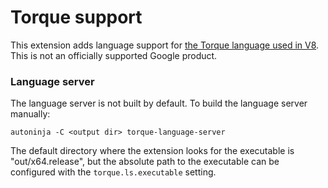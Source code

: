 # Torque support

This extension adds language support for [the Torque language used in V8](https://v8.dev/docs/torque).
This is not an officially supported Google product.

### Language server

The language server is not built by default. To build the language server manually:

```
autoninja -C <output dir> torque-language-server
```

The default directory where the extension looks for the executable is "out/x64.release",
but the absolute path to the executable can be configured with the `torque.ls.executable`
setting.
